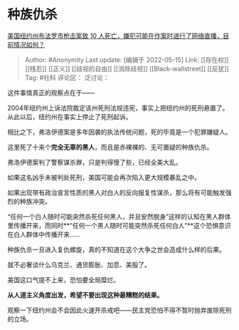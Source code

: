 # 种族仇杀
[美国纽约州布法罗市枪击案致 10 人死亡，嫌犯可能在作案时进行了网络直播，目前情况如何？](https://www.zhihu.com/question/532886910/answer/2486822451)

> Author: #Anonymity
> Last update: [编辑于 2022-05-15]
> Link: [[存在权]] [[残忍]] [[正义]] [[歧视的自由]] [[消除歧视]] [[Black-wallstreet]] [[反犹]]
> Tag: #社科
> 评论区：
> 泛讨论：

这件事情真正的观察点在于——

2004年纽约州上诉法院裁定该州死刑法规违宪，事实上把纽约州的死刑悬置了。从此以后，纽约州在事实上停止了死刑起诉。

相比之下，弗洛伊德案是多年因袭的执法传统问题，死的毕竟是一个犯罪嫌疑人。

这里死了十来个**完全无辜的黑人**，而且是赤裸裸的、无可置疑的种族仇杀。

弗洛伊德案判了警察谋杀罪，只是判得慢了些，已经全美大乱。

如果这名凶手未被判处死刑，美国可能会再次陷入更大规模暴乱之中。

如果出现带有政治宣言性质的黑人对白人的反向报复性谋杀，那么将有可能触发强烈的种族冲突。

“任何一个白人随时可能突然杀死任何黑人，并且安然脱身”这样的认知在黑人群体里传播开来，而同时**“任何一个黑人随时可能突然杀死任何白人”**这个恐惧意识在白人群体中传播开来……

种族仇杀一旦进入复仇螺旋，真的不知道在这个大争之世会造成什么样的后果。

就不必奢谈什么乌克兰、通货膨胀、加息、美股了。

美国这口气提不上来，恐怕要全局糜烂。

**从人道主义角度出发，希望不要出现这种最糟糕的结果。**

观察一下纽约州会不会因此火速开杀戒吧——民主党恐怕不得不暂时抛弃废除死刑的立场。
